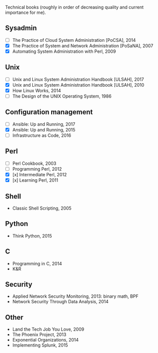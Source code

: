 Technical books (roughly in order of decreasing quality and current importance for me).

Sysadmin
--------

* [ ] The Practice of Cloud System Administration [PoCSA], 2014
* [x] The Practice of System and Network Administration [PoSaNA], 2007
* [x] Automating System Administration with Perl, 2009

Unix
----

* [ ] Unix and Linux System Administration Handbook [ULSAH], 2017
* [x] Unix and Linux System Administration Handbook [ULSAH], 2010
* [x] How Linux Works, 2014
* [ ] The Design of the UNIX Operating System, 1986

Configuration management
------------------------

* [ ] Ansible: Up and Running, 2017
* [x] Ansible: Up and Running, 2015
* [ ] Infrastructure as Code, 2016

Perl
----

* [ ] Perl Cookbook, 2003
* [ ] Programming Perl, 2012
* [x] [x] Intermediate Perl, 2012
* [x] [x] Learning Perl, 2011

Shell
-----

* Classic Shell Scripting, 2005

Python
------

* Think Python, 2015

C
-

* Programming in C, 2014
* K&R

Security
--------

* Applied Network Security Monitoring, 2013: binary math, BPF
* Network Security Through Data Analysis, 2014

Other
-----

* Land the Tech Job You Love, 2009
* The Phoenix Project, 2013
* Exponential Organizations, 2014
* Implementing Splunk, 2015
